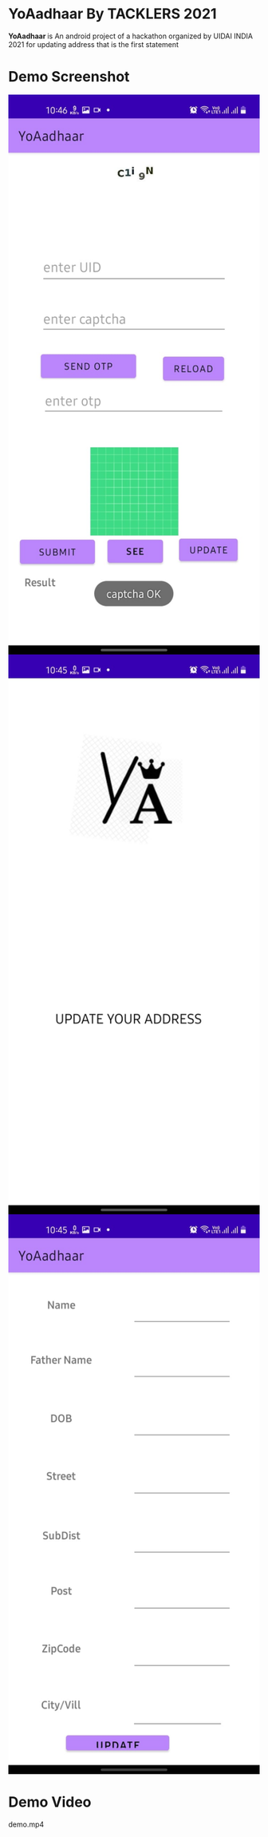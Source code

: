 # YoAadhaar By TACKLERS 2021

<b> YoAadhaar </b>is An android project of a hackathon organized by UIDAI INDIA 2021 for updating address that is the first statement

# Demo Screenshot

<img src="WhatsApp Image 2021-10-31 at 10.46.36 PM.jpeg" width="600px" align="center" valign="middle">


<img src="WhatsApp Image 2021-10-31 at 10.46.37 PM (1).jpeg" width="600px" align="center" valign="middle">

<img src="WhatsApp Image 2021-10-31 at 10.46.37 PM.jpeg" width="600px" align="center" valign="middle">

# Demo Video

demo.mp4
